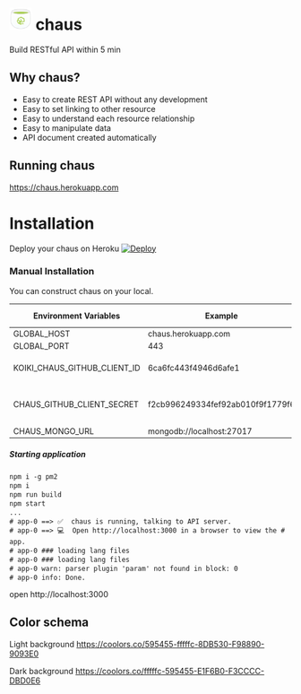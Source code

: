 # <img src="https://raw.githubusercontent.com/sideroad/chaus/master/static/images/logo.png" width="40px"> chaus
Build RESTful API within 5 min

## Why chaus?
- Easy to create REST API without any development
- Easy to set linking to other resource
- Easy to understand each resource relationship
- Easy to manipulate data
- API document created automatically

## Running chaus
https://chaus.herokuapp.com


# Installation
Deploy your chaus on Heroku  [![Deploy](https://www.herokucdn.com/deploy/button.svg)](https://heroku.com/deploy?template=https://github.com/sideroad/chaus)

### Manual Installation
You can construct chaus on your local.

| Environment Variables        | Example                          | Default Value | Required | Remark                                                                                      |
|------------------------------|----------------------------------|---------------|----------|---------------------------------------------------------------------------------------------|
| GLOBAL_HOST                  | chaus.herokuapp.com              | localhost     |          | Please specify public domain                                                                |
| GLOBAL_PORT                  | 443                              | 443           |          | Please specify port                                                                         |
| KOIKI_CHAUS_GITHUB_CLIENT_ID | 6ca6fc443f4946d6afe1             |               |          | Please specify github client ID. Github OAuth will be disabled if does not specified        |
| CHAUS_GITHUB_CLIENT_SECRET   | f2cb996249334fef92ab010f9f1779f6 |               |          | Please specify github client secret ID. This values required when KOIKI_CHAUS_GITHUB_CLIENT_ID has specified |
| CHAUS_MONGO_URL              | mongodb://localhost:27017        |               | Required | Please specify MongoDB URL                                                                  |

##### Starting application

```
npm i -g pm2
npm i
npm run build
npm start
...
# app-0 ==> ✅  chaus is running, talking to API server.
# app-0 ==> 💻  Open http://localhost:3000 in a browser to view the # app.
# app-0 ### loading lang files
# app-0 ### loading lang files
# app-0 warn: parser plugin 'param' not found in block: 0
# app-0 info: Done.
```
open http://localhost:3000

## Color schema

Light background
https://coolors.co/595455-fffffc-8DB530-F98890-9093E0

Dark background
https://coolors.co/fffffc-595455-E1F6B0-F3CCCC-DBD0E6
